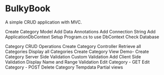 # BulkyBook
 A simple CRUD application with MVC.
 
Create Category Model
Add Data Annotations
Add Connection String
Add ApplicationDbContext
Setup Program.cs to use DbContext
Check Database

Category CRUD Operations
Create Category Controller
Retrieve all Categories 
Display all Categories
Create Category View
Demo- Create Category 
Server Side Validation
Custom Validation
Add Client Side Validation
Display Name and Range Validation
Edit Category - GET
Edit Category - POST
Delete Category 
Tempdata
Partial views


